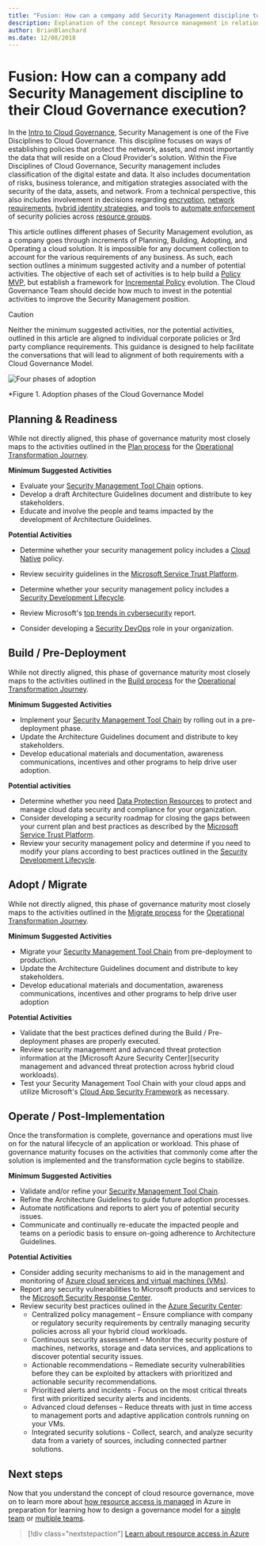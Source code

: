 ```yaml
---
title: "Fusion: How can a company add Security Management discipline to their Cloud Governance execution?"
description: Explanation of the concept Resource management in relation to cloud governance
author: BrianBlanchard
ms.date: 12/08/2018
---
```


# Fusion: How can a company add Security Management discipline to their Cloud Governance execution?

In the [Intro to Cloud Governance](../overview.md), Security Management is one of the Five Disciplines to Cloud Governance. This discipline focuses on ways of establishing policies that protect the network, assets, and most importantly the data that will reside on a Cloud Provider's solution. Within the Five Disciplines of Cloud Governance, Security management includes classification of the digital estate and data. It also includes documentation of risks, business tolerance, and mitigation strategies associated with the security of the data, assets, and network. From a technical perspective, this also includes involvement in decisions regarding [encryption](../../infrastructure/encryption/overview.md), [network requirements](../../infrastructure/software-defined-networks/overview.md), [hybrid identity strategies](../../infrastructure/identity/overview.md), and tools to [automate enforcement](../../infrastructure/policy-enforcement/overview.md) of security policies across [resource groups](../../infrastructure/resource-grouping/overview.md).

This article outlines different phases of Security Management evolution, as a company goes through increments of Planning, Building, Adopting, and Operating a cloud solution. It is impossible for any document collection to account for the various requirements of any business. As such, each section outlines a minimum suggested activity and a number of potential activities. The objective of each set of activities is to help build a [Policy MVP](../policy-compliance/overview.md), but establish a framework for [Incremental Policy](../policy-compliance/overview.md) evolution. The Cloud Governance Team should decide how much to invest in the potential activities to improve the Security Management position.

> [!CAUTION]
> Neither the minimum suggested activities, nor the potential activities, outlined in this article are aligned to individual corporate policies or 3rd party compliance requirements. This guidance is designed to help facilitate the conversations that will lead to alignment of both requirements with a Cloud Governance Model.

![Four phases of adoption](../../_images/adoptionphases.png)

*Figure 1. Adoption phases of the Cloud Governance Model

## Planning & Readiness

While not directly aligned, this phase of governance maturity most closely maps to the activities outlined in the [Plan process](../../transformation-journeys/operational-transformation/plan.md) for the [Operational Transformation Journey](../../transformation-journeys/operational-transformation/overview.md).

**Minimum Suggested Activities**

* Evaluate your [Security Management Tool Chain](toolchain.md) options.
* Develop a draft Architecture Guidelines document and distribute to key stakeholders.
* Educate and involve the people and teams impacted by the development of Architecture Guidelines.

**Potential Activities**
* Determine whether your security management policy includes a [Cloud Native](cloud-native-policy.md) policy.
* Review secuirity guidelines in the [Microsoft Service Trust Platform](https://www.microsoft.com/en-us/trustcenter/stp/default.aspx).
* Determine whether your security management policy includes a [Security Development Lifecycle](https://www.microsoft.com/en-us/securityengineering/sdl/). 
* Review Microsoft's [top trends in cybersecurity](https://www.microsoft.com/en-us/security/operations/security-intelligence-report) report.

* Consider developing a [Security DevOps](https://www.microsoft.com/en-us/securityengineering/devsecops) role in your organization.

## Build / Pre-Deployment

While not directly aligned, this phase of governance maturity most closely maps to the activities outlined in the [Build process](../../transformation-journeys/operational-transformation/build.md) for the [Operational Transformation Journey](../../transformation-journeys/operational-transformation/overview.md).

**Minimum Suggested Activities**

* Implement your [Security Management Tool Chain](toolchain.md) by rolling out in a pre-deployment phase.
* Update the Architecture Guidelines document and distribute to key stakeholders.
* Develop educational materials and documentation, awareness communications, incentives and other programs to help drive user adoption.

**Potential activities**
* Determine whether you need [Data Protection Resources](https://servicetrust.microsoft.com/ViewPage/TrustDocuments) to protect and manage cloud data security and compliance for your organization.
* Consider developing a security roadmap for closing the gaps between your current plan and best practices as described by the [Microsoft Service Trust Platform](https://www.microsoft.com/en-us/trustcenter/stp/default.aspx). 
* Review your security management policy and determine if you need to modify your plans according to best practices outlined in the [Security Development Lifecycle](https://www.microsoft.com/en-us/securityengineering/sdl/).

## Adopt / Migrate

While not directly aligned, this phase of governance maturity most closely maps to the activities outlined in the [Migrate process](../../transformation-journeys/operational-transformation/migrate.md) for the [Operational Transformation Journey](../../transformation-journeys/operational-transformation/overview.md).

**Minimum Suggested Activities**

* Migrate your [Security Management Tool Chain](toolchain.md) from pre-deployment to production.
* Update the Architecture Guidelines document and distribute to key stakeholders.
* Develop educational materials and documentation, awareness communications, incentives and other programs to help drive user adoption

**Potential Activities**
* Validate that the best practices defined during the Build / Pre-deployment phases are properly executed. 
* Review security management and advanced threat protection information at the [Microsoft Azure Security Center](security management and advanced threat protection across hybrid cloud workloads).
* Test your Security Management Tool Chain with your cloud apps and utilize Microsoft's [Cloud App Security Framework](https://docs.microsoft.com/en-us/cloud-app-security/what-is-cloud-app-security) as necessary.

## Operate / Post-Implementation

Once the transformation is complete, governance and operations must live on for the natural lifecycle of an  application or workload. This phase of governance maturity focuses on the activities that commonly come after the solution is implemented and the transformation cycle begins to stabilize.

**Minimum Suggested Activities**

* Validate and/or refine your [Security Management Tool Chain](toolchain.md).
* Refine the Architecture Guidelines to guide future adoption processes.
* Automate notifications and reports to alert you of potential security issues.
* Communicate and continually re-educate the impacted people and teams on a periodic basis to ensure on-going adherence to Architecture Guidelines.

**Potential Activities**

* Consider adding security mechanisms to aid in the management and monitoring of [Azure cloud services and virtual machines (VMs)](https://docs.microsoft.com/en-us/azure/security/security-management-and-monitoring-overview).
* Report any security vulnerabilities to Microsoft products and services to the [Microsoft Security Response Center](https://www.microsoft.com/en-us/msrc).
* Review security best practices oulined in the [Azure Security Center](https://docs.microsoft.com/en-us/azure/security-center/security-center-intro?toc=/azure/security/toc.json&bc=/azure/security/breadcrumb/toc.json):
  * Centralized policy management – Ensure compliance with company or regulatory security requirements by centrally managing security policies across all your hybrid cloud workloads.
  * Continuous security assessment – Monitor the security posture of machines, networks, storage and data services, and applications to discover potential security issues.
  * Actionable recommendations – Remediate security vulnerabilities before they can be exploited by attackers with prioritized and actionable security recommendations.
  * Prioritized alerts and incidents - Focus on the most critical threats first with prioritized security alerts and incidents.
  * Advanced cloud defenses – Reduce threats with just in time access to management ports and adaptive application controls running on your VMs.
  * Integrated security solutions - Collect, search, and analyze security data from a variety of sources, including connected partner solutions.
  
## Next steps

Now that you understand the concept of cloud resource governance, move on to learn more about [how resource access is managed](../resource-management/azure-resource-access.md) in Azure in preparation for learning how to design a governance model for a [single team](../resource-management/governance-single-team.md) or [multiple teams](../resource-management/governance-multiple-teams.md).

> [!div class="nextstepaction"]
> [Learn about resource access in Azure](../resource-management/azure-resource-access.md)
